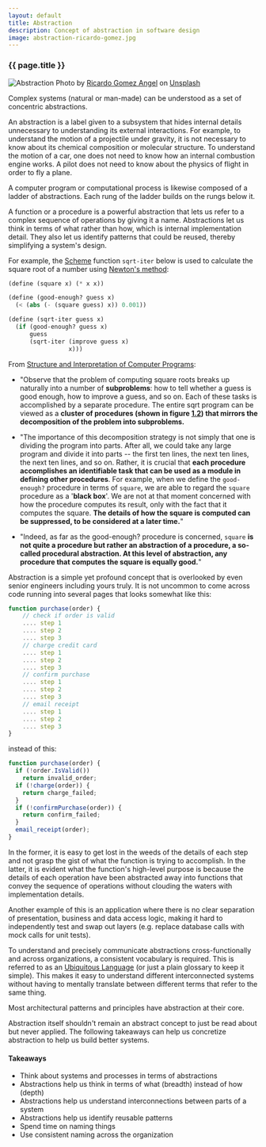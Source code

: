 ```yaml
---
layout: default
title: Abstraction
description: Concept of abstraction in software design
image: abstraction-ricardo-gomez.jpg
---
```

### {{ page.title }}

![Abstraction](../../../img/abstraction-ricardo-gomez.jpg)
<span class="credit">Photo by <a href="https://unsplash.com/@ripato?utm_source=unsplash&amp;utm_medium=referral&amp;utm_content=creditCopyText">Ricardo Gomez Angel</a> on <a href="https://unsplash.com/s/photos/abstract?utm_source=unsplash&amp;utm_medium=referral&amp;utm_content=creditCopyText">Unsplash</a></span>

Complex systems (natural or man-made) can be understood as a set of concentric abstractions.

An abstraction is a label given to a subsystem that hides internal details unnecessary to understanding its external interactions. For example, to understand the motion of a projectile under gravity, it is not necessary to know about its chemical composition or molecular structure. To understand the motion of a car, one does not need to know how an internal combustion engine works. A pilot does not need to know about the physics of flight in order to fly a plane.

A computer program or computational process is likewise composed of a ladder of abstractions. Each rung of the ladder builds on the rungs below it. 

A function or a procedure is a powerful abstraction that lets us refer to a complex sequence of operations by giving it a name. Abstractions let us think in terms of what rather than how, which is internal implementation detail. They also let us identify patterns that could be reused, thereby simplifying a system's design. 

For example, the [Scheme](https://www.scheme.com/tspl4/) function `sqrt-iter` below is used to calculate the square root of a number using [Newton's method](https://mitpress.mit.edu/sites/default/files/sicp/full-text/book/book-Z-H-10.html#%_sec_1.1.7):

```scheme
(define (square x) (* x x))

(define (good-enough? guess x)
  (< (abs (- (square guess) x)) 0.001))

(define (sqrt-iter guess x)
  (if (good-enough? guess x)
      guess
      (sqrt-iter (improve guess x)
                 x)))
``` 

From [Structure and Interpretation of Computer Programs](https://mitpress.mit.edu/sites/default/files/sicp/full-text/book/book-Z-H-10.html#%_sec_1.1.8):
- "Observe that the problem of computing square roots breaks up naturally into a number of **subproblems**:
how to tell whether a guess is good enough, how to improve a guess, and so on. Each of these tasks is
accomplished by a separate procedure. The entire sqrt program can be viewed as a **cluster of procedures
(shown in figure [1.2](https://mitpress.mit.edu/sites/default/files/sicp/full-text/book/ch1-Z-G-6.gif)) that mirrors the decomposition of the problem into subproblems.**

- "The importance of this decomposition strategy is not simply that one is dividing the program into parts. After all, we could take any large program and divide it into parts -- the first ten lines, the next ten lines, the next ten lines, and so on. Rather, it is crucial that **each procedure accomplishes an identifiable task that can be used as a module in defining other procedures**. For example, when we define the `good-enough?` procedure in terms of `square`, we are able to regard the `square` procedure as a '**black box**'. We are not at that moment concerned with how the procedure computes its result, only with the fact that it computes the square. **The details of how the square is computed can be suppressed, to be considered at a later time.**"

- "Indeed, as far as the good-enough? procedure is concerned, `square` **is not quite a procedure but rather an abstraction of a procedure, a so-called procedural abstraction. At this level of abstraction, any procedure that computes the square is equally good.**"

Abstraction is a simple yet profound concept that is overlooked by even senior engineers including yours truly. It is not uncommon to come across code running into several pages that looks somewhat like this:

```javascript
function purchase(order) {
    // check if order is valid
    .... step 1
    .... step 2
    .... step 3
    // charge credit card
    .... step 1
    .... step 2
    .... step 3
    // confirm purchase
    .... step 1
    .... step 2
    .... step 3
    // email receipt
    .... step 1
    .... step 2
    .... step 3
}
``` 

instead of this:

```javascript
function purchase(order) {
  if (!order.IsValid())
    return invalid_order;
  if (!charge(order)) {
    return charge_failed;
  }
  if (!confirmPurchase(order)) {
    return confirm_failed;
  }
  email_receipt(order);
}
```

In the former, it is easy to get lost in the weeds of the details of each step and not grasp the gist of what the function is trying to accomplish. In the latter, it is evident what the function's high-level purpose is because the details of each operation have been abstracted away into functions that convey the sequence of operations without clouding the waters with implementation details. 

Another example of this is an application where there is no clear separation of presentation, business and data access logic, making it hard to independently test and swap out layers (e.g. replace database calls with mock calls for unit tests).

To understand and precisely communicate abstractions cross-functionally and across organizations, a consistent vocabulary is required. This is referred to as an [Ubiquitous Language](https://martinfowler.com/bliki/UbiquitousLanguage.html) (or just a plain glossary to keep it simple). 
This makes it easy to understand different interconnected systems without having to mentally translate between different terms that refer to the same thing. 

Most architectural patterns and principles have abstraction at their core.

Abstraction itself shouldn't remain an abstract concept to just be read about but never applied. The following takeaways can help us concretize abstraction to help us build better systems.  

#### Takeaways
- Think about systems and processes in terms of abstractions
- Abstractions help us think in terms of what (breadth) instead of how (depth)
- Abstractions help us understand interconnections between parts of a system
- Abstractions help us identify reusable patterns
- Spend time on naming things
- Use consistent naming across the organization